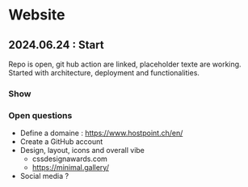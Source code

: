 # Website

## 2024.06.24 : Start
Repo is open, git hub action are linked, placeholder texte are working.
Started with architecture, deployment and functionalities. 

### Show

### Open questions 
- Define a domaine : https://www.hostpoint.ch/en/
- Create a GitHub account
- Design, layout, icons and overall vibe 
    - cssdesignawards.com
    - https://minimal.gallery/
- Social media ?